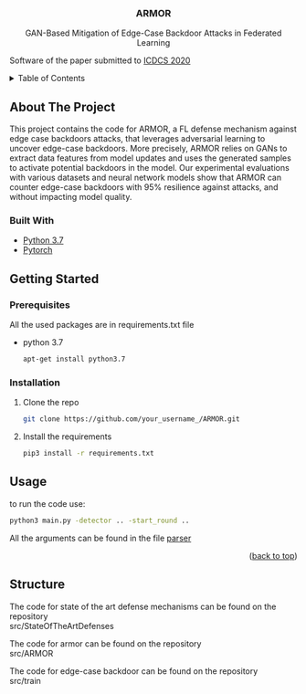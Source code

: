 <div id="top"></div>





<!-- PROJECT LOGO -->
<br />
<div align="center">

  <h3 align="center">ARMOR</h3>

  <p align="center">
    GAN-Based Mitigation of Edge-Case Backdoor Attacks in Federated Learning

  </p>


</div>


 Software of the paper submitted to [ICDCS 2020](https://icdcs2022.icdcs.org/)

<!-- TABLE OF CONTENTS -->
<details>
  <summary>Table of Contents</summary>
  <ol>
    <li>
      <a href="#about-the-project">About The Project</a>
      <ul>
        <li><a href="#built-with">Built With</a></li>
      </ul>
    </li>
    <li>
      <a href="#getting-started">Getting Started</a>
      <ul>
        <li><a href="#prerequisites">Prerequisites</a></li>
        <li><a href="#installation">Installation</a></li>
      </ul>
    </li>
    <li><a href="#usage">Usage</a></li>

  </ol>
</details>



<!-- ABOUT THE PROJECT -->
## About The Project


This project contains the code for ARMOR, a FL defense mechanism against edge case backdoors attacks, that leverages adversarial learning to uncover edge-case backdoors. More precisely, ARMOR relies on GANs to extract data features from model updates and uses the generated samples to activate potential backdoors in the model.  Our experimental evaluations with various datasets and neural network models show that ARMOR can counter edge-case backdoors with 95% resilience against attacks, and without impacting model quality.

<!-- PROJECT LOGO  <p align="right">(<a href="#top">back to top</a>)</p>  -->



### Built With



* [Python 3.7](https://www.python.org/downloads/release/python-370/)
* [Pytorch](https://pytorch.org/)

<!-- PROJECT LOGO  <p align="right">(<a href="#top">back to top</a>)</p>  -->


<!-- GETTING STARTED -->
## Getting Started



### Prerequisites

All the used packages are in requirements.txt file
* python 3.7
  ```sh
  apt-get install python3.7
  ```

### Installation



1. Clone the repo
   ```sh
   git clone https://github.com/your_username_/ARMOR.git
   ```
3. Install the requirements
   ```sh
   pip3 install -r requirements.txt
   ```

<!-- PROJECT LOGO  <p align="right">(<a href="#top">back to top</a>)</p>  -->



<!-- USAGE EXAMPLES -->
## Usage

to run the code use:
   ```sh
   python3 main.py -detector .. -start_round ..
   ```
   
   All the arguments can be found in the file <a href="/src/parser.py">parser</a>



<p align="right">(<a href="#top">back to top</a>)</p>


## Structure

The code for state of the art defense mechanisms can be found on the repository <br> src/StateOfTheArtDefenses </br>

The code for armor can be found on the repository <br> src/ARMOR </br>

The code for edge-case backdoor can be found on the repository  <br> src/train </br>

